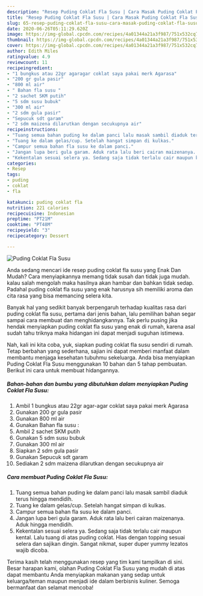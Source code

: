 ```yaml
---
description: "Resep Puding Coklat Fla Susu | Cara Masak Puding Coklat Fla Susu Yang Lezat Sekali"
title: "Resep Puding Coklat Fla Susu | Cara Masak Puding Coklat Fla Susu Yang Lezat Sekali"
slug: 65-resep-puding-coklat-fla-susu-cara-masak-puding-coklat-fla-susu-yang-lezat-sekali
date: 2020-06-26T05:11:29.620Z
image: https://img-global.cpcdn.com/recipes/4a01344a21a3f987/751x532cq70/puding-coklat-fla-susu-foto-resep-utama.jpg
thumbnail: https://img-global.cpcdn.com/recipes/4a01344a21a3f987/751x532cq70/puding-coklat-fla-susu-foto-resep-utama.jpg
cover: https://img-global.cpcdn.com/recipes/4a01344a21a3f987/751x532cq70/puding-coklat-fla-susu-foto-resep-utama.jpg
author: Edith Miles
ratingvalue: 4.9
reviewcount: 11
recipeingredient:
- "1 bungkus atau 22gr agaragar coklat saya pakai merk Agarasa"
- "200 gr gula pasir"
- "800 ml air"
- " Bahan fla susu "
- "2 sachet SKM putih"
- "5 sdm susu bubuk"
- "300 ml air"
- "2 sdm gula pasir"
- "Sepucuk sdt garam"
- "2 sdm maizena dilarutkan dengan secukupnya air"
recipeinstructions:
- "Tuang semua bahan puding ke dalam panci lalu masak sambil diaduk terus hingga mendidih."
- "Tuang ke dalam gelas/cup. Setelah hangat simpan di kulkas."
- "Campur semua bahan fla susu ke dalam panci."
- "Jangan lupa beri gula garam. Aduk rata lalu beri cairan maizenanya. Aduk hingga mendidih."
- "Kekentalan sesuai selera ya. Sedang saja tidak terlalu cair maupun kental. Lalu tuang di atas puding coklat. Hias dengan topping sesuai selera dan sajikan dingin. Sangat nikmat, super duper yummy lezatos wajib dicoba."
categories:
- Resep
tags:
- puding
- coklat
- fla

katakunci: puding coklat fla 
nutrition: 221 calories
recipecuisine: Indonesian
preptime: "PT21M"
cooktime: "PT48M"
recipeyield: "3"
recipecategory: Dessert

---
```



![Puding Coklat Fla Susu](https://img-global.cpcdn.com/recipes/4a01344a21a3f987/751x532cq70/puding-coklat-fla-susu-foto-resep-utama.jpg)

Anda sedang mencari ide resep puding coklat fla susu yang Enak Dan Mudah? Cara menyiapkannya memang tidak susah dan tidak juga mudah. kalau salah mengolah maka hasilnya akan hambar dan bahkan tidak sedap. Padahal puding coklat fla susu yang enak harusnya sih memiliki aroma dan cita rasa yang bisa memancing selera kita.



Banyak hal yang sedikit banyak berpengaruh terhadap kualitas rasa dari puding coklat fla susu, pertama dari jenis bahan, lalu pemilihan bahan segar sampai cara membuat dan menghidangkannya. Tak perlu pusing jika hendak menyiapkan puding coklat fla susu yang enak di rumah, karena asal sudah tahu triknya maka hidangan ini dapat menjadi suguhan istimewa.


Nah, kali ini kita coba, yuk, siapkan puding coklat fla susu sendiri di rumah. Tetap berbahan yang sederhana, sajian ini dapat memberi manfaat dalam membantu menjaga kesehatan tubuhmu sekeluarga. Anda bisa menyiapkan Puding Coklat Fla Susu menggunakan 10 bahan dan 5 tahap pembuatan. Berikut ini cara untuk membuat hidangannya.

<!--inarticleads1-->

##### Bahan-bahan dan bumbu yang dibutuhkan dalam menyiapkan Puding Coklat Fla Susu:

1. Ambil 1 bungkus atau 22gr agar-agar coklat saya pakai merk Agarasa
1. Gunakan 200 gr gula pasir
1. Gunakan 800 ml air
1. Gunakan  Bahan fla susu :
1. Ambil 2 sachet SKM putih
1. Gunakan 5 sdm susu bubuk
1. Gunakan 300 ml air
1. Siapkan 2 sdm gula pasir
1. Gunakan Sepucuk sdt garam
1. Sediakan 2 sdm maizena dilarutkan dengan secukupnya air




<!--inarticleads2-->

##### Cara membuat Puding Coklat Fla Susu:

1. Tuang semua bahan puding ke dalam panci lalu masak sambil diaduk terus hingga mendidih.
1. Tuang ke dalam gelas/cup. Setelah hangat simpan di kulkas.
1. Campur semua bahan fla susu ke dalam panci.
1. Jangan lupa beri gula garam. Aduk rata lalu beri cairan maizenanya. Aduk hingga mendidih.
1. Kekentalan sesuai selera ya. Sedang saja tidak terlalu cair maupun kental. Lalu tuang di atas puding coklat. Hias dengan topping sesuai selera dan sajikan dingin. Sangat nikmat, super duper yummy lezatos wajib dicoba.




Terima kasih telah menggunakan resep yang tim kami tampilkan di sini. Besar harapan kami, olahan Puding Coklat Fla Susu yang mudah di atas dapat membantu Anda menyiapkan makanan yang sedap untuk keluarga/teman maupun menjadi ide dalam berbisnis kuliner. Semoga bermanfaat dan selamat mencoba!
